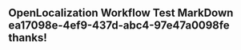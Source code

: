 <properties
ms.topic="hero-topic"
ms.test1="hero-topic"
ms.test2="test"/>

## OpenLocalization Workflow Test MarkDown ea17098e-4ef9-437d-abc4-97e47a0098fe thanks!
